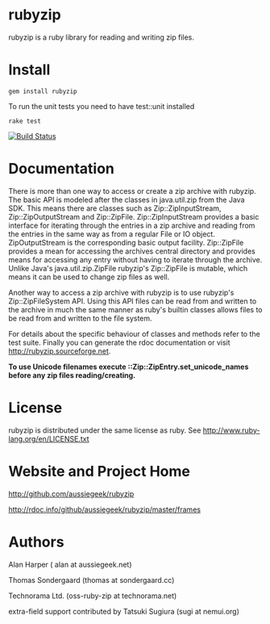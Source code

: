 # rubyzip

rubyzip is a ruby library for reading and writing zip files.

# Install

  `gem install rubyzip`


To run the unit tests you need to have test::unit installed

  `rake test`

[![Build Status](https://secure.travis-ci.org/aussiegeek/rubyzip.png)](http://travis-ci.org/aussiegeek/rubyzip)

# Documentation

There is more than one way to access or create a zip archive with
rubyzip. The basic API is modeled after the classes in
java.util.zip from the Java SDK. This means there are classes such
as Zip::ZipInputStream, Zip::ZipOutputStream and
Zip::ZipFile. Zip::ZipInputStream provides a basic interface for
iterating through the entries in a zip archive and reading from the
entries in the same way as from a regular File or IO
object. ZipOutputStream is the corresponding basic output
facility. Zip::ZipFile provides a mean for accessing the archives
central directory and provides means for accessing any entry without
having to iterate through the archive. Unlike Java's
java.util.zip.ZipFile rubyzip's Zip::ZipFile is mutable, which means
it can be used to change zip files as well.

Another way to access a zip archive with rubyzip is to use rubyzip's
Zip::ZipFileSystem API. Using this API files can be read from and
written to the archive in much the same manner as ruby's builtin
classes allows files to be read from and written to the file system.


For details about the specific behaviour of classes and methods refer
to the test suite. Finally you can generate the rdoc documentation or
visit http://rubyzip.sourceforge.net.

**To use Unicode filenames execute ::Zip::ZipEntry.set_unicode_names before any zip files reading/creating.**

# License

rubyzip is distributed under the same license as ruby. See
http://www.ruby-lang.org/en/LICENSE.txt


# Website and Project Home

http://github.com/aussiegeek/rubyzip

http://rdoc.info/github/aussiegeek/rubyzip/master/frames

# Authors

Alan Harper ( alan at aussiegeek.net)

Thomas Sondergaard (thomas at sondergaard.cc)

Technorama Ltd. (oss-ruby-zip at technorama.net)

extra-field support contributed by Tatsuki Sugiura (sugi at nemui.org)
